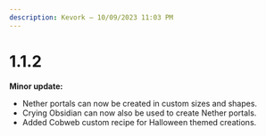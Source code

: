 ```yaml
---
description: Kevork — 10/09/2023 11:03 PM
---
```


# 1.1.2

**Minor update:**

* Nether portals can now be created in custom sizes and shapes.
* Crying Obsidian can now also be used to create Nether portals.
* Added Cobweb custom recipe for Halloween themed creations.

<figure><img src="../../../.gitbook/assets/image (7).png" alt=""><figcaption></figcaption></figure>
